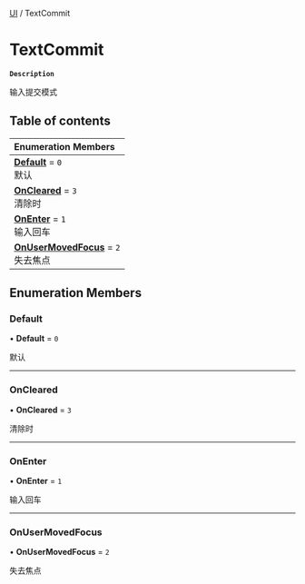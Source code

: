 [UI](../modules/UI.UI.md) / TextCommit

# TextCommit <Badge type="tip" text="Enumeration" />

**`Description`**

输入提交模式

## Table of contents

| Enumeration Members |
| :-----|
| **[Default](UI.TextCommit.md#default)** = ``0`` <br> 默认|
| **[OnCleared](UI.TextCommit.md#oncleared)** = ``3`` <br> 清除时|
| **[OnEnter](UI.TextCommit.md#onenter)** = ``1`` <br> 输入回车|
| **[OnUserMovedFocus](UI.TextCommit.md#onusermovedfocus)** = ``2`` <br> 失去焦点|

## Enumeration Members

### Default

• **Default** = ``0``

默认

___

### OnCleared

• **OnCleared** = ``3``

清除时

___

### OnEnter

• **OnEnter** = ``1``

输入回车

___

### OnUserMovedFocus

• **OnUserMovedFocus** = ``2``

失去焦点
